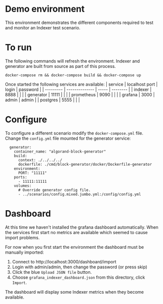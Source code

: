 # Demo environment

This environment demonstrates the different components required to test
and monitor an Indexer test scenario.

# To run
The following commands will refresh the environment. Indexer and generator are built from source as part of this process.
```
docker-compose rm && docker-compose build && docker-compose up
```

Once started the following services are available:
| service    | localhost port | login | password |
| ---------  | -------------- | ----- | -------- |
| indexer    | 8888           |       |          |
| generator  | 11111          |       |          |
| prometheus | 9090           |       |          |
| grafana    | 3000           | admin | admin    |
| postgres   | 5555           |       |          |

# Configure
To configure a different scenario modify the `docker-compose.yml` file. Change the `config.yml` file mounted for the generator service:
```
  generator:
    container_name: "algorand-block-generator"
    build:
      context: ./../../../
      dockerfile: ./cmd/block-generator/docker/Dockerfile-generator
    environment:
      PORT: "11111"
    ports:
      - 11111:11111
    volumes:
      # Override generator config file.
      - ../scenarios/config.mixed.jumbo.yml:/config/config.yml
```

# Dashboard
At this time we haven't installed the grafana dashboard automatically. When the services first start no metrics are available which seemed to cause import problems.

For now when you first start the environment the dashboard must be manually imported:
1. Connect to http://localhost:3000/dashboard/import
2. Login with admin/admin, then change the password (or press skip)
3. Click the blue `Upload JSON file` button.
4. Choose `grafana_indexer_dashboard.json` from this directory, click `Import`.

The dashboard will display some Indexer metrics when they become available.
